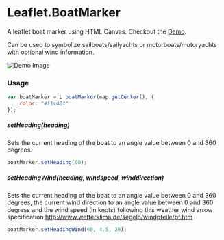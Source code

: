 Leaflet.BoatMarker
==================

A leaflet boat marker using HTML Canvas. 
Checkout the [Demo](http://tomaszbrue.github.io/leaflet.boatmarker/).

Can be used to symbolize sailboats/sailyachts or motorboats/motoryachts with optional wind information.

![Demo Image](http://i.imgur.com/KYZaG8C.png)

### Usage

```javascript
var boatMarker = L.boatMarker(map.getCenter(), {
  	color: "#f1c40f"
});
```

##### setHeading(heading)

Sets the current heading of the boat to an angle value between 0 and 360 degrees.

```javascript
boatMarker.setHeading(60);
```

##### setHeadingWind(heading, windspeed, winddirection)

Sets the current heading of the boat to an angle value between 0 and 360 degrees,
the current wind direction to an angle value between 0 and 360 degress and the wind
speed (in knots) following this weather wind arrow specification http://www.wetterklima.de/segeln/windpfeile/bf.htm

```javascript
boatMarker.setHeadingWind(60, 4.5, 20);
```
